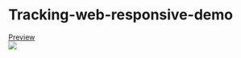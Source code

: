 # Tracking-web-responsive-demo

<a href="https://yigitus.github.io/Tracking-web-responsive-demo/" >Preview </a><br>
<img src="https://user-images.githubusercontent.com/46648645/222096695-d91b6747-eb97-4742-bc71-ed16c5500f43.png">
